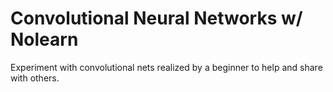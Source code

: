 # Convolutional Neural Networks w/ Nolearn
Experiment with convolutional nets realized by a beginner to help and share with others.
